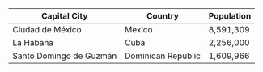 | Capital City | Country | Population |
| --- | --- | --- |
| Ciudad de México | Mexico | 8,591,309 |
| La Habana | Cuba | 2,256,000 |
| Santo Domingo de Guzmán | Dominican Republic | 1,609,966 |
